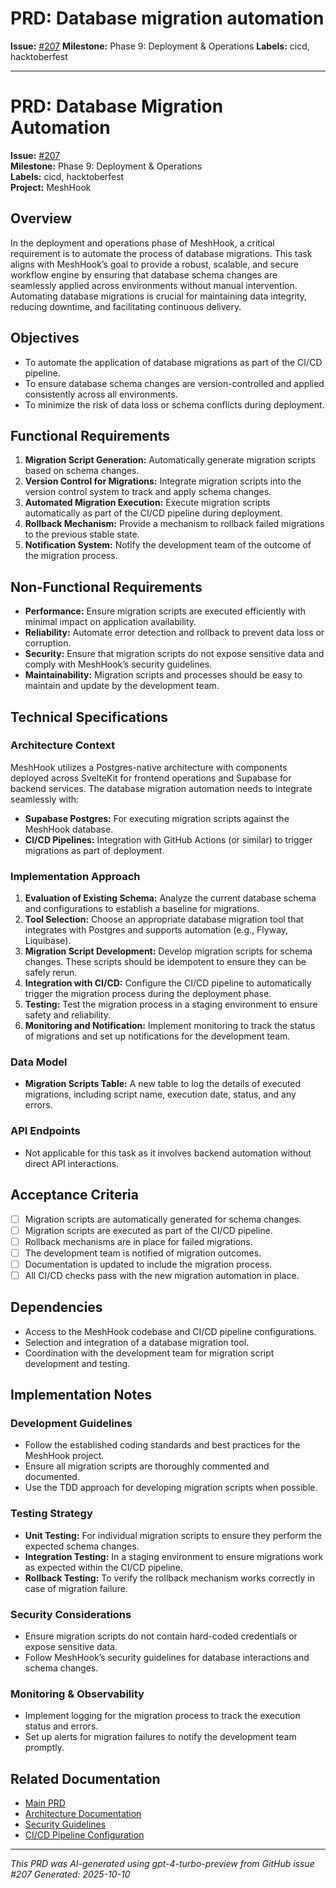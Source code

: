 # PRD: Database migration automation

**Issue:** [#207](https://github.com/profullstack/meshhook/issues/207)
**Milestone:** Phase 9: Deployment & Operations
**Labels:** cicd, hacktoberfest

---

# PRD: Database Migration Automation

**Issue:** [#207](https://github.com/profullstack/meshhook/issues/207)  
**Milestone:** Phase 9: Deployment & Operations  
**Labels:** cicd, hacktoberfest  
**Project:** MeshHook  

## Overview

In the deployment and operations phase of MeshHook, a critical requirement is to automate the process of database migrations. This task aligns with MeshHook’s goal to provide a robust, scalable, and secure workflow engine by ensuring that database schema changes are seamlessly applied across environments without manual intervention. Automating database migrations is crucial for maintaining data integrity, reducing downtime, and facilitating continuous delivery.

## Objectives

- To automate the application of database migrations as part of the CI/CD pipeline.
- To ensure database schema changes are version-controlled and applied consistently across all environments.
- To minimize the risk of data loss or schema conflicts during deployment.

## Functional Requirements

1. **Migration Script Generation:** Automatically generate migration scripts based on schema changes.
2. **Version Control for Migrations:** Integrate migration scripts into the version control system to track and apply schema changes.
3. **Automated Migration Execution:** Execute migration scripts automatically as part of the CI/CD pipeline during deployment.
4. **Rollback Mechanism:** Provide a mechanism to rollback failed migrations to the previous stable state.
5. **Notification System:** Notify the development team of the outcome of the migration process.

## Non-Functional Requirements

- **Performance:** Ensure migration scripts are executed efficiently with minimal impact on application availability.
- **Reliability:** Automate error detection and rollback to prevent data loss or corruption.
- **Security:** Ensure that migration scripts do not expose sensitive data and comply with MeshHook’s security guidelines.
- **Maintainability:** Migration scripts and processes should be easy to maintain and update by the development team.

## Technical Specifications

### Architecture Context

MeshHook utilizes a Postgres-native architecture with components deployed across SvelteKit for frontend operations and Supabase for backend services. The database migration automation needs to integrate seamlessly with:

- **Supabase Postgres:** For executing migration scripts against the MeshHook database.
- **CI/CD Pipelines:** Integration with GitHub Actions (or similar) to trigger migrations as part of deployment.

### Implementation Approach

1. **Evaluation of Existing Schema:** Analyze the current database schema and configurations to establish a baseline for migrations.
2. **Tool Selection:** Choose an appropriate database migration tool that integrates with Postgres and supports automation (e.g., Flyway, Liquibase).
3. **Migration Script Development:** Develop migration scripts for schema changes. These scripts should be idempotent to ensure they can be safely rerun.
4. **Integration with CI/CD:** Configure the CI/CD pipeline to automatically trigger the migration process during the deployment phase.
5. **Testing:** Test the migration process in a staging environment to ensure safety and reliability.
6. **Monitoring and Notification:** Implement monitoring to track the status of migrations and set up notifications for the development team.

### Data Model

- **Migration Scripts Table:** A new table to log the details of executed migrations, including script name, execution date, status, and any errors.

### API Endpoints

- Not applicable for this task as it involves backend automation without direct API interactions.

## Acceptance Criteria

- [ ] Migration scripts are automatically generated for schema changes.
- [ ] Migration scripts are executed as part of the CI/CD pipeline.
- [ ] Rollback mechanisms are in place for failed migrations.
- [ ] The development team is notified of migration outcomes.
- [ ] Documentation is updated to include the migration process.
- [ ] All CI/CD checks pass with the new migration automation in place.

## Dependencies

- Access to the MeshHook codebase and CI/CD pipeline configurations.
- Selection and integration of a database migration tool.
- Coordination with the development team for migration script development and testing.

## Implementation Notes

### Development Guidelines

- Follow the established coding standards and best practices for the MeshHook project.
- Ensure all migration scripts are thoroughly commented and documented.
- Use the TDD approach for developing migration scripts when possible.

### Testing Strategy

- **Unit Testing:** For individual migration scripts to ensure they perform the expected schema changes.
- **Integration Testing:** In a staging environment to ensure migrations work as expected within the CI/CD pipeline.
- **Rollback Testing:** To verify the rollback mechanism works correctly in case of migration failure.

### Security Considerations

- Ensure migration scripts do not contain hard-coded credentials or expose sensitive data.
- Follow MeshHook’s security guidelines for database interactions and schema changes.

### Monitoring & Observability

- Implement logging for the migration process to track the execution status and errors.
- Set up alerts for migration failures to notify the development team promptly.

## Related Documentation

- [Main PRD](../PRD.md)
- [Architecture Documentation](../Architecture.md)
- [Security Guidelines](../Security.md)
- [CI/CD Pipeline Configuration](../CICD.md)

---

*This PRD was AI-generated using gpt-4-turbo-preview from GitHub issue #207*
*Generated: 2025-10-10*

